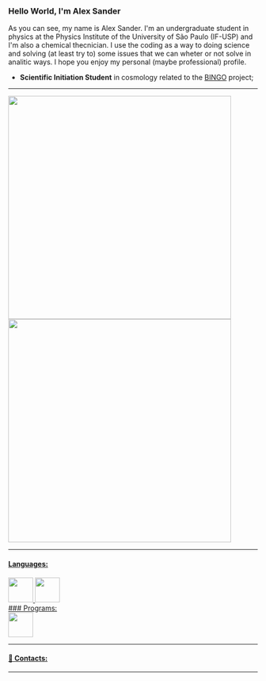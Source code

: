 ### Hello World, I'm Alex Sander

As you can see, my name is Alex Sander. I'm an undergraduate student in physics at the Physics Institute of the University of São Paulo (IF-USP) and I'm also a chemical thecnician. I use the coding as a way to doing science and solving (at least try to) some issues that we can wheter or not solve in analitic ways. I hope you enjoy my personal (maybe professional) profile.

- **Scientific Initiation Student** in cosmology related to the [BINGO](https://bingotelescope.org/) project;

---
<div display="inline" />
<a href="https://github.com/Alexx-Sanderr" >
<img width="450" src ="https://github-readme-stats.vercel.app/api?username=Alexx-Sanderr&theme=aura&include_all_commits=true&show_icons=true">
<img width="450" src ="https://github-readme-stats.vercel.app/api/top-langs/?username=Alexx-Sanderr&theme=aura&layout=compact&lang_count=16">
</div>
  
---
#### Languages:
<div display="inline" />
  <img width="50" heigth="50" src="https://cdn.jsdelivr.net/gh/devicons/devicon/icons/python/python-original.svg" /> 
  <img width="50" heigth="50" src="https://cdn.jsdelivr.net/gh/devicons/devicon@latest/icons/cplusplus/cplusplus-original.svg" />
</div>
### Programs:
<div display="inline" />
  <img width="50" heigth="50" src="https://cdn.jsdelivr.net/gh/devicons/devicon/icons/jupyter/jupyter-original.svg" /> 
</div>
          
---

#### 💬 Contacts:
<div>
  
</div>

---

